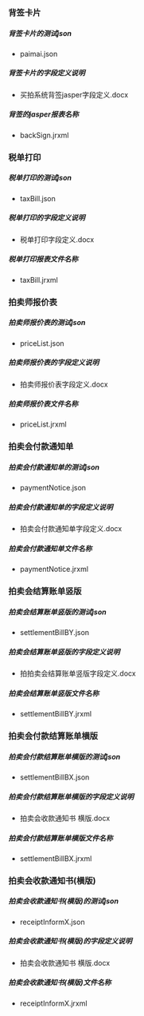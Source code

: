 

### 背签卡片

##### 背签卡片的测试json

-   paimai.json 

##### 背签卡片的字段定义说明

-   买拍系统背签jasper字段定义.docx

##### 背签的jasper报表名称

-    backSign.jrxml



### 税单打印

##### 税单打印的测试json

-   taxBill.json

##### 税单打印的字段定义说明

-   税单打印字段定义.docx

#####   税单打印报表文件名称

-   taxBill.jrxml



### 拍卖师报价表

##### 拍卖师报价表的测试json

-   priceList.json

##### 拍卖师报价表的字段定义说明

-   拍卖师报价表字段定义.docx

#####   拍卖师报价表文件名称

-   priceList.jrxml


### 拍卖会付款通知单

##### 拍卖会付款通知单的测试json

-   paymentNotice.json

##### 拍卖会付款通知单的字段定义说明

-   拍卖会付款通知单字段定义.docx

#####   拍卖会付款通知单文件名称

-   paymentNotice.jrxml


### 拍卖会结算账单竖版

##### 拍卖会结算账单竖版的测试json

-   settlementBillBY.json

##### 拍卖会结算账单竖版的字段定义说明

-   拍拍卖会结算账单竖版字段定义.docx

#####   拍卖会结算账单竖版文件名称

-   settlementBillBY.jrxml


### 拍卖会付款结算账单横版

##### 拍卖会付款结算账单横版的测试json

-   settlementBillBX.json

##### 拍卖会付款结算账单横版的字段定义说明

-   拍卖会收款通知书 横版.docx

#####   拍卖会付款结算账单横版文件名称

-   settlementBillBX.jrxml


### 拍卖会收款通知书(横版)

##### 拍卖会收款通知书(横版)的测试json

-   receiptInformX.json

##### 拍卖会收款通知书(横版)的字段定义说明

-   拍卖会收款通知书 横版.docx

#####   拍卖会收款通知书(横版)文件名称

-   receiptInformX.jrxml
